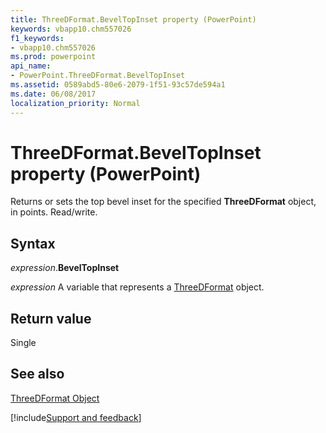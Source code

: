 ```yaml
---
title: ThreeDFormat.BevelTopInset property (PowerPoint)
keywords: vbapp10.chm557026
f1_keywords:
- vbapp10.chm557026
ms.prod: powerpoint
api_name:
- PowerPoint.ThreeDFormat.BevelTopInset
ms.assetid: 0589abd5-80e6-2079-1f51-93c57de594a1
ms.date: 06/08/2017
localization_priority: Normal
---
```



# ThreeDFormat.BevelTopInset property (PowerPoint)

Returns or sets the top bevel inset for the specified  **ThreeDFormat** object, in points. Read/write.


## Syntax

_expression_.**BevelTopInset**

_expression_ A variable that represents a [ThreeDFormat](PowerPoint.ThreeDFormat.md) object.


## Return value

Single


## See also


[ThreeDFormat Object](PowerPoint.ThreeDFormat.md)

[!include[Support and feedback](~/includes/feedback-boilerplate.md)]